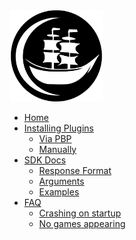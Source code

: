 <div class="logo">
    <img src="Logo.svg" alt="logo" width="150" />
</div>

-   [Home](./README.md)
-   [Installing Plugins](./docs/installing_plugins.md)
    -   [Via PBP](./docs/installing_plugins?id=via-pbp)
    -   [Manually](./docs/installing_plugins?id=via-manually)
-   [SDK Docs](./docs/sdk_docsv2.md)
    -   [Response Format](./docs/sdk_docsv2?id=response-format)
    -   [Arguments](./docs/sdk_docsv2?id=arguments)
    -   [Examples](./docs/sdk_docsv2?id=examples)
-   [FAQ](./docs/faq.md)
    -   [Crashing on startup](./docs/faq?id=pbp-is-crashing-on-startup-what-do-i-do)
    -   [No games appearing](./docs/faq.md?id=when-i-try-to-search-for-a-game-it-doesn39t-appear)
